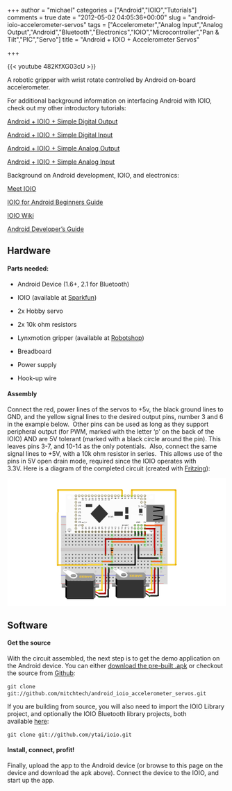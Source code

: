 +++
author = "michael"
categories = ["Android","IOIO","Tutorials"]
comments = true
date = "2012-05-02 04:05:36+00:00"
slug = "android-ioio-accelerometer-servos"
tags = ["Accelerometer","Analog Input","Analog Output","Android","Bluetooth","Electronics","IOIO","Microcontroller","Pan &amp; Tilt","PIC","Servo"]
title = "Android + IOIO + Accelerometer Servos"

+++

{{< youtube 482KfXG03cU >}}

A robotic gripper with wrist rotate controlled by Android on-board accelerometer.

For additional background information on interfacing Android with IOIO, check out my other introductory tutorials:

[Android + IOIO + Simple Digital Output](http://mitchtech.net/android-ioio-simple-digital-output/)

[Android + IOIO + Simple Digital Input](http://mitchtech.net/android-ioio-simple-digital-input/)

[Android + IOIO + Simple Analog Output](http://mitchtech.net/android-ioio-simple-analog-output/)

[Android + IOIO + Simple Analog Input](http://mitchtech.net/android-ioio-simple-analog-input/)

Background on Android development, IOIO, and electronics:

[Meet IOIO](http://ytai-mer.blogspot.com/2011/04/meet-ioio-io-for-android.html)

[IOIO for Android Beginners Guide](http://www.sparkfun.com/tutorials/280)

[IOIO Wiki](https://github.com/ytai/ioio/wiki)

[Android Developer’s Guide](http://developer.android.com/guide/index.html)

## Hardware

#### Parts needed:

  * Android Device (1.6+, 2.1 for Bluetooth)

  * IOIO (available at [Sparkfun](http://www.sparkfun.com/products/10748))

  * 2x Hobby servo

  * 2x 10k ohm resistors

  * Lynxmotion gripper (available at [Robotshop](http://www.robotshop.com/lynxmotion-little-grip-kit-no-servo.html?utm_source=google&utm_medium=base&utm_campaign=jos))

  * Breadboard

  * Power supply

  * Hook-up wire

#### Assembly

Connect the red, power lines of the servos to +5v, the black ground lines to GND, and the yellow signal lines to the desired output pins, number 3 and 6 in the example below.  Other pins can be used as long as they support peripheral output (for PWM, marked with the letter ‘p’ on the back of the IOIO) AND are 5V tolerant (marked with a black circle around the pin). This leaves pins 3-7, and 10-14 as the only potentials.  Also, connect the same signal lines to +5V, with a 10k ohm resistor in series.  This allows use of the pins in 5V open drain mode, required since the IOIO operates with 3.3V. Here is a diagram of the completed circuit (created with [Fritzing](http://fritzing.org/)):

![ioio_dual_servo](/img/ioio_dual_servo.png)

## Software

#### Get the source

With the circuit assembled, the next step is to get the demo application on the Android device. You can either [download the pre-built .apk](http://mitch-tech.appspot.com/ioio/IOIOAccelerometerServos.apk) or checkout the source from [Github](https://github.com/mitchtech/android_ioio_accelerometer_servos):

```
git clone git://github.com/mitchtech/android_ioio_accelerometer_servos.git
```

If you are building from source, you will also need to import the IOIO Library project, and optionally the IOIO Bluetooth library projects, both available [here](https://github.com/ytai/ioio):

```
git clone git://github.com/ytai/ioio.git
```

#### Install, connect, profit!

Finally, upload the app to the Android device (or browse to this page on the device and download the apk above). Connect the device to the IOIO, and start up the app.

